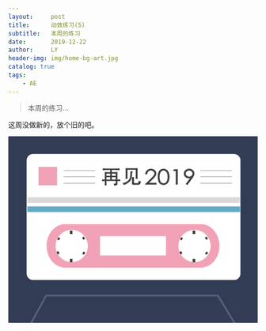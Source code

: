 ```yaml
---
layout:     post
title:      动效练习(5)
subtitle:   本周的练习
date:       2019-12-22
author:     LY
header-img: img/home-bg-art.jpg
catalog: true
tags:
    - AE
---
```


> 本周的练习... 

这周没做新的，放个旧的吧。

![](/img/2019122201.gif)


